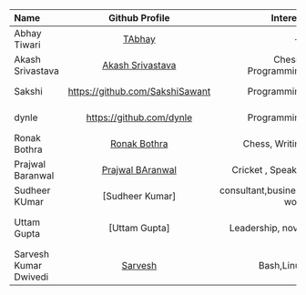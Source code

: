 | Name                  |                     Github Profile                      |                 Interest |                                 Bio |
| :-------------------- | :-----------------------------------------------------: | -----------------------: | ----------------------------------: |
| Abhay Tiwari          |          [TAbhay](https://github.com/TAbhay/)           |                       -- |                                  -- |
| Akash Srivastava      |   [Akash Srivastava](https://github.com/Akashsri3bi)    |      Chess , Programming |               Age 19 , 5'9 , Indian |
| Sakshi                |            <https://github.com/SakshiSawant>            |              Programming |           I am a software developer |
| dynle                 |               <https://github.com/dynle>                |              Programming |               Studying react native |
| Ronak Bothra          |       [Ronak Bothra](https://github.com/Ronak55)        |           Chess, Writing |                   I am a programmer |
| Prajwal Baranwal      | [Prajwal BAranwal](https://github.com/Prajwal-Baranwal) |        Cricket , Speaker |               Age 20 , 6'2 , Indian |
| Sudheer KUmar         |                     [Sudheer Kumar]                     | consultant,business work |           skilled, entrepreneurship |
| Uttam Gupta           |                      [Uttam Gupta]                      |        Leadership, novel | content writer, html, web designing |
| Sarvesh Kumar Dwivedi |        [Sarvesh](https://github.com/sarvesh4396)        |               Bash,Linux |                 I Student & I break to recreate |

